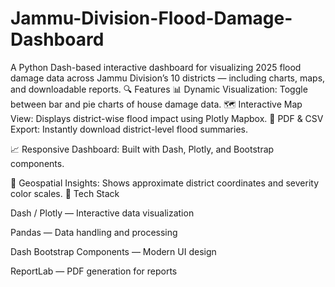 # Jammu-Division-Flood-Damage-Dashboard
A Python Dash-based interactive dashboard for visualizing 2025 flood damage data across Jammu Division’s 10 districts — including charts, maps, and downloadable reports.  🔍 Features  📊 Dynamic Visualization: Toggle between bar and pie charts of house damage data.  🗺️ Interactive Map View: Displays district-wise flood impact using Plotly Mapbox. 
📄 PDF & CSV Export: Instantly download district-level flood summaries.

📈 Responsive Dashboard: Built with Dash, Plotly, and Bootstrap components.

🧭 Geospatial Insights: Shows approximate district coordinates and severity color scales.
🧩 Tech Stack

Dash / Plotly — Interactive data visualization

Pandas — Data handling and processing

Dash Bootstrap Components — Modern UI design

ReportLab — PDF generation for reports
